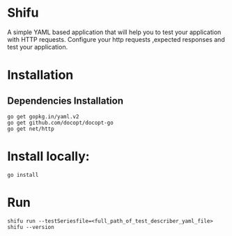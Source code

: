 # Shifu

A simple YAML based application that will help you to test your application with HTTP requests. Configure your http requests ,expected responses and test your application.

# Installation

## Dependencies Installation
```
go get gopkg.in/yaml.v2
go get github.com/docopt/docopt-go
go get net/http
```


# Install locally:
```
go install
```


# Run
```
shifu run --testSeriesfile=<full_path_of_test_describer_yaml_file>
shifu --version
```
